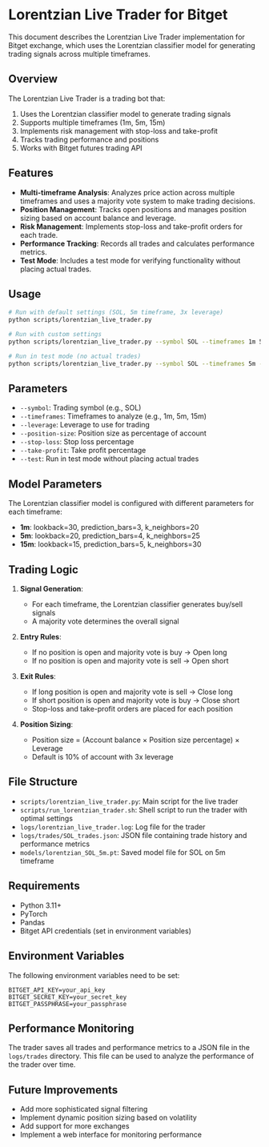 # Lorentzian Live Trader for Bitget

This document describes the Lorentzian Live Trader implementation for Bitget exchange, which uses the Lorentzian classifier model for generating trading signals across multiple timeframes.

## Overview

The Lorentzian Live Trader is a trading bot that:

1. Uses the Lorentzian classifier model to generate trading signals
2. Supports multiple timeframes (1m, 5m, 15m)
3. Implements risk management with stop-loss and take-profit
4. Tracks trading performance and positions
5. Works with Bitget futures trading API

## Features

- **Multi-timeframe Analysis**: Analyzes price action across multiple timeframes and uses a majority vote system to make trading decisions.
- **Position Management**: Tracks open positions and manages position sizing based on account balance and leverage.
- **Risk Management**: Implements stop-loss and take-profit orders for each trade.
- **Performance Tracking**: Records all trades and calculates performance metrics.
- **Test Mode**: Includes a test mode for verifying functionality without placing actual trades.

## Usage

```bash
# Run with default settings (SOL, 5m timeframe, 3x leverage)
python scripts/lorentzian_live_trader.py

# Run with custom settings
python scripts/lorentzian_live_trader.py --symbol SOL --timeframes 1m 5m 15m --leverage 3 --position-size 0.1 --stop-loss 0.02 --take-profit 0.04

# Run in test mode (no actual trades)
python scripts/lorentzian_live_trader.py --symbol SOL --timeframes 5m --test
```

## Parameters

- `--symbol`: Trading symbol (e.g., SOL)
- `--timeframes`: Timeframes to analyze (e.g., 1m, 5m, 15m)
- `--leverage`: Leverage to use for trading
- `--position-size`: Position size as percentage of account
- `--stop-loss`: Stop loss percentage
- `--take-profit`: Take profit percentage
- `--test`: Run in test mode without placing actual trades

## Model Parameters

The Lorentzian classifier model is configured with different parameters for each timeframe:

- **1m**: lookback=30, prediction_bars=3, k_neighbors=20
- **5m**: lookback=20, prediction_bars=4, k_neighbors=25
- **15m**: lookback=15, prediction_bars=5, k_neighbors=30

## Trading Logic

1. **Signal Generation**:
   - For each timeframe, the Lorentzian classifier generates buy/sell signals
   - A majority vote determines the overall signal

2. **Entry Rules**:
   - If no position is open and majority vote is buy → Open long
   - If no position is open and majority vote is sell → Open short

3. **Exit Rules**:
   - If long position is open and majority vote is sell → Close long
   - If short position is open and majority vote is buy → Close short
   - Stop-loss and take-profit orders are placed for each position

4. **Position Sizing**:
   - Position size = (Account balance × Position size percentage) × Leverage
   - Default is 10% of account with 3x leverage

## File Structure

- `scripts/lorentzian_live_trader.py`: Main script for the live trader
- `scripts/run_lorentzian_trader.sh`: Shell script to run the trader with optimal settings
- `logs/lorentzian_live_trader.log`: Log file for the trader
- `logs/trades/SOL_trades.json`: JSON file containing trade history and performance metrics
- `models/lorentzian_SOL_5m.pt`: Saved model file for SOL on 5m timeframe

## Requirements

- Python 3.11+
- PyTorch
- Pandas
- Bitget API credentials (set in environment variables)

## Environment Variables

The following environment variables need to be set:

```
BITGET_API_KEY=your_api_key
BITGET_SECRET_KEY=your_secret_key
BITGET_PASSPHRASE=your_passphrase
```

## Performance Monitoring

The trader saves all trades and performance metrics to a JSON file in the `logs/trades` directory. This file can be used to analyze the performance of the trader over time.

## Future Improvements

- Add more sophisticated signal filtering
- Implement dynamic position sizing based on volatility
- Add support for more exchanges
- Implement a web interface for monitoring performance
